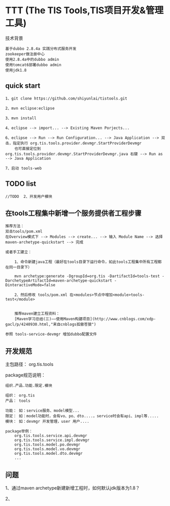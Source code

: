 TTT (The TIS Tools,TIS项目开发&管理工具)
==========================================

技术背景

	基于dubbo 2.8.4a 实践分布式服务开发
	zookeeper做注册中心
	使用2.8.4a中的dubbo admin
	使用tomcat6部署dubbo admin
	使用jdk1.8


##	quick start

	1、git clone https://github.com/shiyunlai/tistools.git
	
	2、mvn eclipse:eclipse
	
	3、mvn install
	
	4、eclipse --> import... --> Existing Maven Porjects...
	
	6、eclipse --> Run --> Run Configuration... --> Java Application --> 双击，指定执行 org.tis.tools.provider.devmgr.StartProviderDevmgr
		也可直接定位到 org.tis.tools.provider.devmgr.StartProviderDevmgr.java 右键 --> Run as --> Java Application
	
	7、启动 tools-web
		
## TODO list

	//TODO  2、开发用户模块


##	在tools工程集中新增一个服务提供者工程步骤
	
	推荐方法：
	双击tools/pom.xml
	在Overview模式下 --> Modules --> create... --> 输入 Module Name --> 选择 maven-archetype-quickstart --> 完成
	
	或者手工建立：
	
		1、命令新建java工程（最好在tools目录下运行命令，如此tools工程集中所有工程都在同一目录下）
		
		mvn archetype:generate -DgroupId=org.tis -DartifactId=tools-test -DarchetypeArtifactId=maven-archetype-quickstart -DinteractiveMode=false
		
		2、然后修改 tools/pom.xml 在<modules>节点中增加<module>tools-test</module>
		
		
		推荐maven建立工程资料：
		[Maven学习总结(三)——使用Maven构建项目](http://www.cnblogs.com/xdp-gacl/p/4240930.html,"来自cnblogs孤傲苍狼")
		
	参照 tools-service-devmgr 增加dubbo配置文件
		
##	开发规范
	
主包路径： org.tis.tools

package规范说明：
	
	组织.产品.功能.限定.模块
	
	组织： org.tis
	产品： tools
	
	功能： 如：service服务、model模型...
	限定： 如：model功能时，会有vo、po、dto....，service时会有api、impl等.....
	模块： 如：devmgr 开发管理，user 用户....
	
	package举例： 
		org.tis.tools.service.api.devmgr
		org.tis.tools.service.impl.devmgr
		org.tis.tools.model.po.devmgr
		org.tis.tools.model.vo.devmgr
		org.tis.tools.model.dto.devmgr
		...
	
## 问题

1、通过maven archetype新建新增工程时，如何默认jdk版本为1.8？

2、









